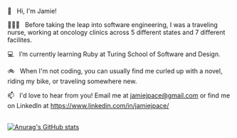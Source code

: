 👋&nbsp; &nbsp;Hi, I'm Jamie! 

👩🏻‍⚕️&nbsp; &nbsp;Before taking the leap into software engineering, I was a traveling nurse, working at oncology clinics across 5 different states and 7 different facilites.

💻&nbsp; &nbsp;I’m currently learning Ruby at Turing School of Software and Design.

🚲&nbsp; &nbsp;When I'm not coding, you can usually find me curled up with a novel, riding my bike, or traveling somewhere new. 

📫&nbsp; &nbsp;I'd love to hear from you! Email me at jamiejpace@gmail.com or find me on LinkedIn at https://www.linkedin.com/in/jamiejpace/<br><br>

[![Anurag's GitHub stats](https://github-readme-stats.vercel.app/api?username=jamiejpace)](https://github.com/anuraghazra/github-readme-stats)


<!---
jamiejpace/jamiejpace is a ✨ special ✨ repository because its `README.md` (this file) appears on your GitHub profile.
You can click the Preview link to take a look at your changes.
--->
